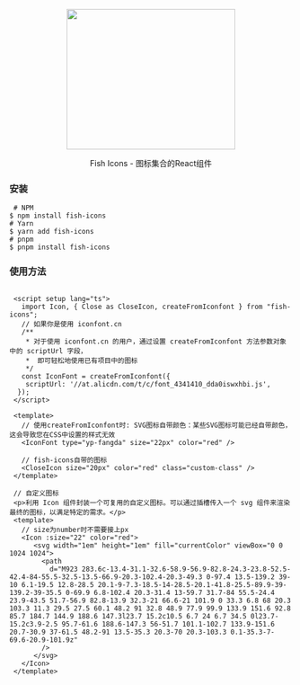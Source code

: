 <!--
 * @Date: 2023-12-30 11:43:31
 * @Description: Modify here please
-->
<p align="center">
  <img width="300px" height="250px" src="https://cdn.yupaowang.com/yupao_pc/images/pl/fish-bubble-design-logo.png">
</p>

<p align="center">Fish Icons - 图标集合的React组件</p>

### 安装

```shell
 # NPM
$ npm install fish-icons
# Yarn
$ yarn add fish-icons
# pnpm
$ pnpm install fish-icons
```

### 使用方法

```shell

 <script setup lang="ts">
   import Icon, { Close as CloseIcon, createFromIconfont } from "fish-icons";
   // 如果你是使用 iconfont.cn
   /**
    * 对于使用 iconfont.cn 的用户，通过设置 createFromIconfont 方法参数对象中的 scriptUrl 字段，
    *  即可轻松地使用已有项目中的图标
    */
   const IconFont = createFromIconfont({
    scriptUrl: '//at.alicdn.com/t/c/font_4341410_dda0iswxhbi.js',
  });
 </script>

 <template>
   // 使用createFromIconfont时: SVG图标自带颜色：某些SVG图标可能已经自带颜色，这会导致您在CSS中设置的样式无效
   <IconFont type="yp-fangda" size="22px" color="red" />

   // fish-icons自带的图标
   <CloseIcon size="20px" color="red" class="custom-class" />
 </template>

 // 自定义图标
 <p>利用 Icon 组件封装一个可复用的自定义图标。可以通过插槽传入一个 svg 组件来渲染最终的图标，以满足特定的需求。</p>
 <template>
   // size为number时不需要接上px
   <Icon :size="22" color="red">
      <svg width="1em" height="1em" fill="currentColor" viewBox="0 0 1024 1024">
        <path
          d="M923 283.6c-13.4-31.1-32.6-58.9-56.9-82.8-24.3-23.8-52.5-42.4-84-55.5-32.5-13.5-66.9-20.3-102.4-20.3-49.3 0-97.4 13.5-139.2 39-10 6.1-19.5 12.8-28.5 20.1-9-7.3-18.5-14-28.5-20.1-41.8-25.5-89.9-39-139.2-39-35.5 0-69.9 6.8-102.4 20.3-31.4 13-59.7 31.7-84 55.5-24.4 23.9-43.5 51.7-56.9 82.8-13.9 32.3-21 66.6-21 101.9 0 33.3 6.8 68 20.3 103.3 11.3 29.5 27.5 60.1 48.2 91 32.8 48.9 77.9 99.9 133.9 151.6 92.8 85.7 184.7 144.9 188.6 147.3l23.7 15.2c10.5 6.7 24 6.7 34.5 0l23.7-15.2c3.9-2.5 95.7-61.6 188.6-147.3 56-51.7 101.1-102.7 133.9-151.6 20.7-30.9 37-61.5 48.2-91 13.5-35.3 20.3-70 20.3-103.3 0.1-35.3-7-69.6-20.9-101.9z"
        />
      </svg>
   </Icon>
 </template>
```
